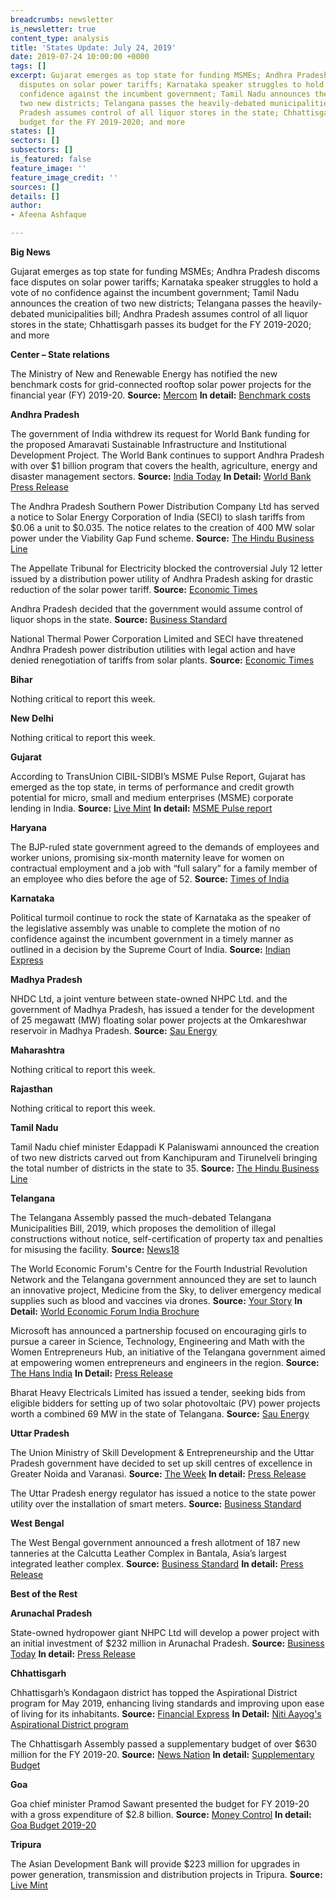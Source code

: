 ```yaml
---
breadcrumbs: newsletter
is_newsletter: true
content_type: analysis
title: 'States Update: July 24, 2019'
date: 2019-07-24 10:00:00 +0000
tags: []
excerpt: Gujarat emerges as top state for funding MSMEs; Andhra Pradesh discoms face
  disputes on solar power tariffs; Karnataka speaker struggles to hold a vote of no
  confidence against the incumbent government; Tamil Nadu announces the creation of
  two new districts; Telangana passes the heavily-debated municipalities bill; Andhra
  Pradesh assumes control of all liquor stores in the state; Chhattisgarh passes its
  budget for the FY 2019-2020; and more
states: []
sectors: []
subsectors: []
is_featured: false
feature_image: ''
feature_image_credit: ''
sources: []
details: []
author:
- Afeena Ashfaque

---
```

**Big News**

Gujarat emerges as top state for funding MSMEs; Andhra Pradesh discoms face disputes on solar power tariffs; Karnataka speaker struggles to hold a vote of no confidence against the incumbent government; Tamil Nadu announces the creation of two new districts; Telangana passes the heavily-debated municipalities bill; Andhra Pradesh assumes control of all liquor stores in the state; Chhattisgarh passes its budget for the FY 2019-2020; and more

**Center – State relations**

The Ministry of New and Renewable Energy has notified the new benchmark costs for grid-connected rooftop solar power projects for the financial year (FY) 2019-20. **Source:** [Mercom](https://mercomindia.com/mnre-rooftop-solar-benchmark-costs/) **In detail:** [Benchmark costs](https://mnre.gov.in/sites/default/files/uploads/benchmark%20cost%202019-20%20%281%29.pdf)

**Andhra Pradesh**

The government of India withdrew its request for World Bank funding for the proposed Amaravati Sustainable Infrastructure and Institutional Development Project. The World Bank continues to support Andhra Pradesh with over $1 billion program that covers the health, agriculture, energy and disaster management sectors. **Source:** [India Today](https://www.indiatoday.in/business/story/india-withdrew-request-for-financing-amaravati-project-world-bank-1572038-2019-07-22) **In Detail:** [World Bank Press Release](https://www.worldbank.org/en/news/press-release/2019/07/21/world-bank-andhra-pradesh-amaravati)

The Andhra Pradesh Southern Power Distribution Company Ltd has served a notice to Solar Energy Corporation of India (SECI) to slash tariffs from $0.06 a unit to $0.035. The notice relates to the creation of 400 MW solar power under the Viability Gap Fund scheme. **Source:** [The Hindu Business Line](https://www.thehindubusinessline.com/economy/ap-discom-asks-solar-energy-corp-developers-to-slash-tariff-to-244unit/article28564051.ece)

The Appellate Tribunal for Electricity blocked the controversial July 12 letter issued by a distribution power utility of Andhra Pradesh asking for drastic reduction of the solar power tariff. **Source:** [Economic Times](https://economictimes.indiatimes.com/industry/energy/power/aptel-stays-ap-discoms-letter-on-tariff-cuts-to-3-greenko-units/articleshow/70269676.cms)

Andhra Pradesh decided that the government would assume control of liquor shops in the state. **Source:** [Business Standard](https://www.business-standard.com/article/economy-policy/andhra-pradesh-government-decides-to-take-over-retail-liquor-business-119071801143_1.html)

National Thermal Power Corporation Limited and SECI have threatened Andhra Pradesh power distribution utilities with legal action and have denied renegotiation of tariffs from solar plants. **Source:** [Economic Times](https://economictimes.indiatimes.com/industry/energy/power/ntpc-seci-warn-andhra-of-legal-action-for-non-payment-of-power-bill/articleshow/70323234.cms)

**Bihar**

Nothing critical to report this week.

**New Delhi**

Nothing critical to report this week.

**Gujarat**

According to TransUnion CIBIL-SIDBI’s MSME Pulse Report, Gujarat has emerged as the top state, in terms of performance and credit growth potential for micro, small and medium enterprises (MSME) corporate lending in India. **Source:** [Live Mint](https://www.livemint.com/politics/policy/msme-lending-gujarat-again-tops-credit-lending-list-maharashtra-plunges-to-9th-1563457371130.html) **In detail:** [MSME Pulse report](https://sidbi.in/files/announcements/report-msme-pulse-june-2019.pdf)

**Haryana**

The BJP-ruled state government agreed to the demands of employees and worker unions, promising six-month maternity leave for women on contractual employment and a job with “full salary” for a family member of an employee who dies before the age of 52. **Source:** [Times of India](https://timesofindia.indiatimes.com/city/chandigarh/haryana-accepts-demands-on-contract-workers-maternity-leave-service-terms/articleshowprint/70312547.cms)

**Karnataka**

Political turmoil continue to rock the state of Karnataka as the speaker of the legislative assembly was unable to complete the motion of no confidence against the incumbent government in a timely manner as outlined in a decision by the Supreme Court of India. **Source:** [Indian Express](https://indianexpress.com/article/india/karnataka-floor-test-live-updates-kumaraswamy-congress-jds-bjp-sc-5840960/)

**Madhya Pradesh**

NHDC Ltd, a joint venture between state-owned NHPC Ltd. and the government of Madhya Pradesh, has issued a tender for the development of 25 megawatt (MW) floating solar power projects at the Omkareshwar reservoir in Madhya Pradesh. **Source:** [Sau Energy](https://www.saurenergy.com/solar-energy-news/nhdc-epc-contractors-25-mw-floating-solar-projects)

**Maharashtra**

Nothing critical to report this week.

**Rajasthan**

Nothing critical to report this week.

**Tamil Nadu**

Tamil Nadu chief minister Edappadi K Palaniswami announced the creation of two new districts carved out from Kanchipuram and Tirunelveli bringing the total number of districts in the state to 35. **Source:** [The Hindu Business Line](https://www.thehindubusinessline.com/news/national/tn-cm-announces-formation-of-two-new-districts/article28563100.ece)

**Telangana**

The Telangana Assembly passed the much-debated Telangana Municipalities Bill, 2019, which proposes the demolition of illegal constructions without notice, self-certification of property tax and penalties for misusing the facility. **Source:** [News18](https://www.news18.com/news/india/telangana-assembly-passes-municipalities-bill-to-check-illegal-constructions-land-grabs-2238339.html)

The World Economic Forum's Centre for the Fourth Industrial Revolution Network and the Telangana government announced they are set to launch an innovative project, Medicine from the Sky, to deliver emergency medical supplies such as blood and vaccines via drones. **Source:** [Your Story](https://yourstory.com/2019/07/drones-healthcare-telangana-govt-world-economic-forum) **In Detail:** [World Economic Forum India Brochure](https://weforum.ent.box.com/v/C4IR-India)

Microsoft has announced a partnership focused on encouraging girls to pursue a career in Science, Technology, Engineering and Math with the Women Entrepreneurs Hub, an initiative of the Telangana government aimed at empowering women entrepreneurs and engineers in the region. **Source:** [The Hans India](https://www.thehansindia.com/telangana/microsoft-partners-with-telanganas-we-hub-548244) **In Detail:** [Press Release](https://news.microsoft.com/en-in/microsoft-partners-government-telangana-women-entrepreneurs-hub/)

Bharat Heavy Electricals Limited has issued a tender, seeking bids from eligible bidders for setting up of two solar photovoltaic (PV) power projects worth a combined 69 MW in the state of Telangana. **Source:** [Sau Energy](https://www.saurenergy.com/solar-energy-news/bhel-tender-solar-projects-69-mw-telangana)

**Uttar Pradesh**

The Union Ministry of Skill Development & Entrepreneurship and the Uttar Pradesh government have decided to set up skill centres of excellence in Greater Noida and Varanasi. **Source:** [The Week](https://www.theweek.in/wire-updates/business/2019/07/20/dcm13-up-skill-centres.html) **In detail:** [Press Release](http://pib.nic.in/newsite/PrintRelease.aspx?relid=192027)

The Uttar Pradesh energy regulator has issued a notice to the state power utility over the installation of smart meters. **Source:** [Business Standard](https://www.business-standard.com/article/economy-policy/up-power-utility-faces-heat-for-installing-3g-smart-meters-in-the-age-of-4g-119071601003_1.html)

**West Bengal**

The West Bengal government announced a fresh allotment of 187 new tanneries at the Calcutta Leather Complex in Bantala, Asia’s largest integrated leather complex. **Source:** [Business Standard](https://www.business-standard.com/article/economy-policy/bengal-allots-70-acres-of-land-to-187-new-tanneries-in-bantala-leather-hub-119071800775_1.html) **In detail:** [Press Release](https://www.wb.gov.in/upload/MCLNEWS-190717131345974.pdf)

**Best of the Rest**

**Arunachal Pradesh**

State-owned hydropower giant NHPC Ltd will develop a power project with an initial investment of $232 million in Arunachal Pradesh. **Source:** [Business Today](https://www.businesstoday.in/current/economy-politics/nhpc-indias-largest-hydropower-project-arunachal-pradesh-cabinet-approval-dibang-power-project/story/365882.html) **In detail:** [Press Release](http://pib.nic.in/PressReleaseIframePage.aspx?PRID=1579129)

**Chhattisgarh**

Chhattisgarh’s Kondagaon district has topped the Aspirational District program for May 2019, enhancing living standards and improving upon ease of living for its inhabitants. **Source:** [Financial Express](https://www.financialexpress.com/economy/chhattisgarh-district-improves-most-on-ease-of-living-tops-niti-aayogs-aspirational-district-ranking/1648242/) **In Detail:** [Niti Aayog's Aspirational District program](https://niti.gov.in/writereaddata/files/document_publication/FirstDeltaRanking-of-Aspirational-Districts.pdf)

The Chhattisgarh Assembly passed a supplementary budget of over $630 million for the FY 2019-20. **Source:** [News Nation](https://www.newsnation.in/india-news/chhattisgarh-supplementary-budget-of-rs-434152-crore-passed-article-231293.html) **In detail:** [Supplementary Budget](http://finance.cg.gov.in/budget_doc/Supplementry.asp?year=2019&sup_type=1)

**Goa**

Goa chief minister Pramod Sawant presented the budget for FY 2019-20 with a gross expenditure of $2.8 billion. **Source:** [Money Control](https://www.moneycontrol.com/news/business/economy/goa-cm-pramod-sawant-presents-rs-19548-69-crore-budget-4220961.html) **In detail:** [Goa Budget 2019-20](http://goabudget.gov.in/assets/budget/2019-20/budget_glance.pdf)

**Tripura**

The Asian Development Bank will provide $223 million for upgrades in power generation, transmission and distribution projects in Tripura. **Source:** [Live Mint](https://www.livemint.com/news/india/asian-development-bank-to-give-rs-1-540-crore-for-tripura-power-projects-1563458913674.html)

